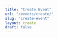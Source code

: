 ```yaml
---
title: "Create Event"
url: "/events/create/"
slug: "create-event"
layout: create
draft: false
---
```


<!-- Everything important is now handled in the layout. -->
